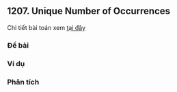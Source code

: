 ## 1207. Unique Number of Occurrences

Chi tiết bài toán xem [tại đây](https://leetcode.com/problems/unique-number-of-occurrences)

### Đề bài


### Ví dụ


### Phân tích
